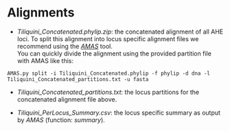 # Alignments

+ *Tiliquini_Concatenated.phylip.zip*: the concatenated alignment of all AHE loci. To split this alignment into locus specific alignment files we recommend using the [*AMAS*](https://github.com/marekborowiec/AMAS) tool.  
You can quickly divide the alignment using the provided partition file with AMAS like this:
```
AMAS.py split -i Tiliquini_Concatenated.phylip -f phylip -d dna -l Tiliquini_Concatenated_partitions.txt -u fasta
```

+ *Tiliquini_Concatenated_partitions.txt*: the locus partitions for the concatenated alignment file above.

+ *Tiliquini_PerLocus_Summary.csv*: the locus specific summary as output by *AMAS* (function: *summary*).